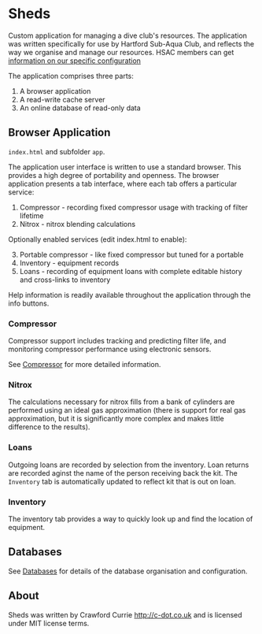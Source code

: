 # Sheds

Custom application for managing a dive club's resources. The application was
written specifically for use by Hartford Sub-Aqua Club, and reflects the way
we organise and manage our resources. HSAC members can get [information on our specific configuration](https://docs.google.com/document/d/13a0xBhF8_AJsvffOMFLHleUT0XIu8TSBcTyFuffQ9EQ)

The application comprises three parts:
1. A browser application
2. A read-write cache server
3. An online database of read-only data

## Browser Application

`index.html` and subfolder `app`.

The application user interface is written to use a standard
browser. This provides a high degree of portability and openness. The
browser application presents a tab interface, where each tab offers a
particular service:

1. Compressor - recording fixed compressor usage with tracking of filter lifetime
2. Nitrox - nitrox blending calculations

Optionally enabled services (edit index.html to enable):

3. Portable compressor - like fixed compressor but tuned for a portable
4. Inventory - equipment records
5. Loans - recording of equipment loans with complete editable history
and cross-links to inventory

Help information is readily available throughout the application through the
info buttons.

### Compressor

Compressor support includes tracking and predicting filter life, and monitoring
compressor performance using electronic sensors.

See [Compressor](app/Compressor.md) for more detailed information.

### Nitrox
The calculations necessary for nitrox fills from a bank of cylinders are
performed using an ideal gas approximation (there is support for real gas
approximation, but it is significantly more complex and makes little
difference to the results).

### Loans
Outgoing loans are recorded by selection from the inventory. Loan
returns are recorded aginst the name of the person receiving back the
kit. The `Inventory` tab is automatically updated to reflect kit that
is out on loan.

### Inventory
The inventory tab provides a way to quickly look up and find the
location of equipment.

## Databases

See [Databases](Databases.md) for details of the database organisation and configuration.

## About
Sheds was written by Crawford Currie http://c-dot.co.uk and is licensed
under MIT license terms.
